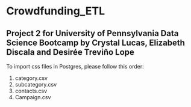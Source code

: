 # Crowdfunding_ETL

## Project 2 for University of Pennsylvania Data Science Bootcamp by Crystal Lucas, Elizabeth Discala and Desirée Treviño Lope

To import css files in Postgres, please follow this order:

1. category.csv
2. subcategory.csv
3. contacts.csv
4. Campaign.csv
